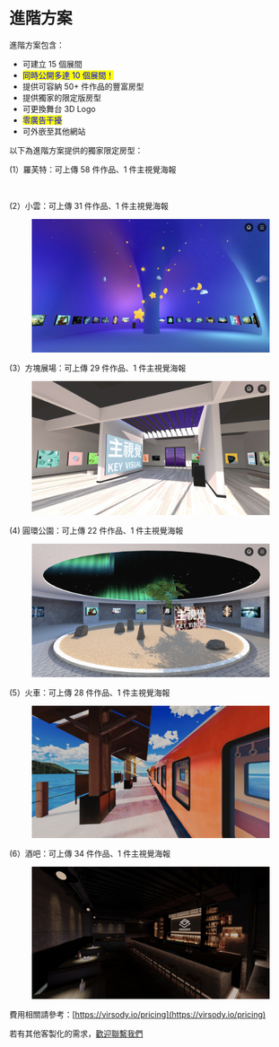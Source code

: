 # 進階方案

進階方案包含：

* 可建立 15 個展間
* <mark style="color:blue;">同時公開多達 10 個展間！</mark>&#x20;
* 提供可容納 50+ 件作品的豐富房型
* 提供獨家的限定版房型
* 可更換舞台 3D Logo
* &#x20;<mark style="color:blue;">零廣告干擾</mark>
* 可外嵌至其他網站



以下為進階方案提供的獨家限定房型：

(1）羅芙特：可上傳 58 件作品、1 件主視覺海報

<figure><img src="../../.gitbook/assets/羅芙特_03.png" alt=""><figcaption></figcaption></figure>

(2）小雲：可上傳 31 件作品、1 件主視覺海報

<figure><img src="../../.gitbook/assets/小雲_02.png" alt=""><figcaption></figcaption></figure>

(3）方塊展場：可上傳 29 件作品、1 件主視覺海報

<figure><img src="../../.gitbook/assets/方塊展場_01.png" alt=""><figcaption></figcaption></figure>

(4)  圓環公園：可上傳 22 件作品、1 件主視覺海報

<figure><img src="../../.gitbook/assets/圓環公園_01.png" alt=""><figcaption></figcaption></figure>

(5）火車：可上傳 28 件作品、1 件主視覺海報

<figure><img src="../../.gitbook/assets/截圖 2022-12-23 下午5.34.31.png" alt=""><figcaption></figcaption></figure>

(6）酒吧：可上傳 34 件作品、1 件主視覺海報

<figure><img src="../../.gitbook/assets/截圖 2022-12-23 下午5.34.44.png" alt=""><figcaption></figcaption></figure>

&#x20;&#x20;





費用相關請參考：[https://virsody.io/pricing](https://virsody.io/pricing)

若有其他客製化的需求，[歡迎聯繫我們](https://docs.google.com/forms/d/e/1FAIpQLSdcxcP2VKi2I2oxQ6JLPnLBlg8zUTTaYslq00SuCRHqkHoekQ/viewform)
